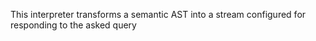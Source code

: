 This interpreter transforms a semantic AST into a stream configured for responding to the asked query 